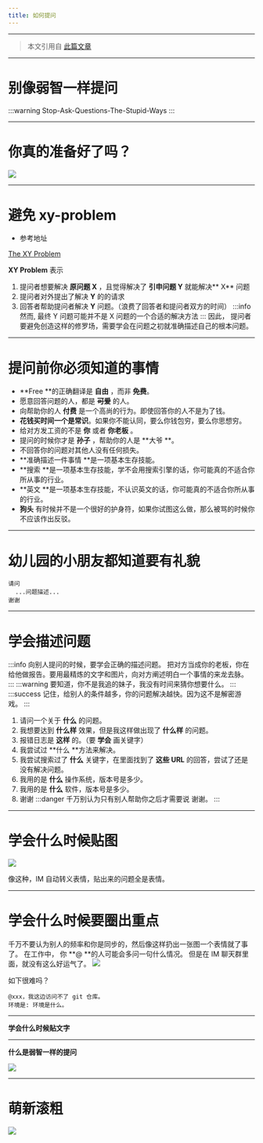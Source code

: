 ```yaml
---
title: 如何提问
---
```


---

> 本文引用自 [此篇文章](https://learnku.com/articles/76724#e8c74e)  

---

# 别像弱智一样提问

:::warning
Stop-Ask-Questions-The-Stupid-Ways
:::

---

# 你真的准备好了吗？

![](/img/pages/HowToAsk-1.png)

---

# 避免 xy-problem

- 参考地址

[The XY Problem](http://xyproblem.info)

**XY Problem** 表示

1. 提问者想要解决 **原问题 X** ，且觉得解决了 **引申问题 Y** 就能解决** X** 问题
2. 提问者对外提出了解决 **Y** 的的请求
3. 回答者帮助提问者解决 **Y** 问题。（浪费了回答者和提问者双方的时间）
:::info
然而, 最终 Y 问题可能并不是 X 问题的一个合适的解决方法
:::
因此， 提问者要避免创造这样的修罗场，需要学会在问题之初就准确描述自己的根本问题。

---

# 提问前你必须知道的事情

- **Free **的正确翻译是 **自由** ，而非 **~~免费~~**。
- 愿意回答问题的人，都是 **~~可爱~~** 的人。
- 向帮助你的人 **付费** 是一个高尚的行为。即使回答你的人不是为了钱。
- **花钱买时间一个是常识**。如果你不能认同，要么你钱包穷，要么你思想穷。
- 给对方发工资的不是 **你** 或者 **你老板** 。
- 提问的时候你才是 **孙子** ，帮助你的人是 **大爷 **。
- 不回答你的问题对其他人没有任何损失。
- **准确描述一件事情 **是一项基本生存技能。
- **搜索 **是一项基本生存技能，学不会用搜索引擎的话，你可能真的不适合你所从事的行业。
- **英文 **是一项基本生存技能，不认识英文的话，你可能真的不适合你所从事的行业。
- **狗头** 有时候并不是一个很好的护身符，如果你试图这么做，那么被骂的时候你不应该作出反驳。

---

# 幼儿园的小朋友都知道要有礼貌

```
请问
  ...问题描述...
谢谢
```

---

# 学会描述问题

:::info
向别人提问的时候，要学会正确的描述问题。
把对方当成你的老板，你在给他做报告。要用最精炼的文字和图片，向对方阐述明白一个事情的来龙去脉。
:::
:::warning
要知道，你不是我追的妹子，我没有时间来猜你想要什么。
:::
:::success
记住，给别人的条件越多，你的问题解决越快。因为这不是解密游戏。
:::

1. 请问一个关于 **什么** 的问题。
2. 我想要达到 **什么样** 效果，但是我这样做出现了 **什么样** 的问题。
3. 报错日志是 **这样** 的。（要 **学会** 画关键字）
4. 我尝试过 **什么 **方法来解决。
5. 我尝试搜索过了 **什么** 关键字，在里面找到了 **这些 URL** 的回答，尝试了还是没有解决问题。
6. 我用的是 **什么** 操作系统，版本号是多少。
7. 我用的是 **什么** 软件，版本号是多少。
8. 谢谢
:::danger
千万别认为只有别人帮助你之后才需要说 谢谢。
:::

---

# 学会什么时候贴图

![](/img/pages/HowToAsk-2.png)

像这种，IM 自动转义表情，贴出来的问题全是表情。

---

# 学会什么时候要圈出重点

千万不要认为别人的频率和你是同步的，然后像这样扔出一张图一个表情就了事了。
在工作中， 你 **@ **的人可能会多问一句什么情况。 但是在 IM 聊天群里面，就没有这么好运气了。
![](/img/pages/HowToAsk-3.png)

如下很难吗？
```
@xxx，我这边访问不了 git 仓库。
环境是: 环境是什么。
```

---

**学会什么时候贴文字**

---

**什么是弱智一样的提问**

![](/img/pages/HowToAsk-4.png)

---

# 萌新滚粗

![](/img/pages/HowToAsk-5.png)
